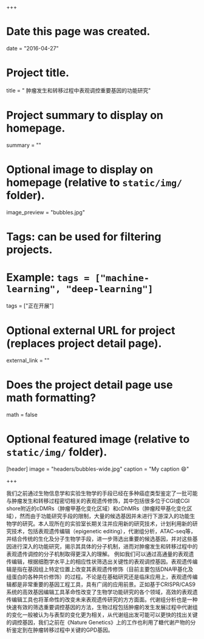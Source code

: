 +++
# Date this page was created.
date = "2016-04-27"

# Project title.
title = " 肿瘤发生和转移过程中表观调控重要基因的功能研究"

# Project summary to display on homepage.
summary = ""

# Optional image to display on homepage (relative to `static/img/` folder).
image_preview = "bubbles.jpg"

# Tags: can be used for filtering projects.
# Example: `tags = ["machine-learning", "deep-learning"]`
tags = ["正在开展"]

# Optional external URL for project (replaces project detail page).
external_link = ""

# Does the project detail page use math formatting?
math = false

# Optional featured image (relative to `static/img/` folder).
[header]
image = "headers/bubbles-wide.jpg"
caption = "My caption :smile:"

+++

我们之前通过生物信息学和实验生物学的手段已经在多种癌症类型鉴定了一批可能与肿瘤发生和转移过程密切相关的表观遗传修饰，其中包括很多位于CGI或CGI shore附近的cDMRs（肿瘤甲基化变化区域）和cDhMRs（肿瘤羟甲基化变化区域），然而由于功能研究手段的限制，大量的候选基因并未进行下游深入的功能生物学的研究。本人现所在的实验室长期关注并应用新的研究技术，计划利用新的研究技术，包括表观遗传编辑（epigenetic editing），代谢组分析，ATAC-seq等，并结合传统的生化及分子生物学手段，进一步筛选出重要的候选基因，并对这些基因进行深入的功能研究，揭示其具体的分子机制，进而对肿瘤发生和转移过程中的表观遗传调控的分子机制取得更深入的理解。 例如我们可以通过高通量的表观遗传编辑，根据细胞学水平上的相应性状筛选出关键性的表观调控基因。表观遗传编辑是指在基因组上特定位置上改变其表观遗传修饰（目前主要包括DNA甲基化及组蛋白的各种共价修饰）的过程。不论是在基础研究还是临床应用上，表观遗传编辑都是非常重要的基因工程工具，具有广阔的应用前景。正如基于CRISPR/CAS9系统的高效基因编辑工具革命性改变了生物学功能研究的各个领域，高效的表观遗传编辑工具也将革命性的改变未来表观遗传研究的方方面面。代谢组分析也是一种快速有效的筛选重要调控基因的方法，生物过程包括肿瘤的发生发展过程中代谢组的变化一般被认为与表型的变化更为相关，从代谢组出发可能可以更快的找出关键的调控基因，我们之前在《Nature Genetics》上的工作也利用了糖代谢产物的分析鉴定到在肿瘤转移过程中关键的GPD基因。